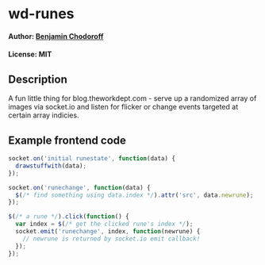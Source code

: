 # wd-runes

#### Author: [Benjamin Chodoroff](http://theworkdept.com)
#### License: MIT

## Description

A fun little thing for blog.theworkdept.com - serve up a randomized array of
images via socket.io and listen for flicker or change events targeted at
certain array indicies.

## Example frontend code

``` js
socket.on('initial runestate', function(data) {
  drawstuffwith(data);
});

socket.on('runechange', function(data) {
  $(/* find something using data.index */).attr('src', data.newrune);
});

$(/* a rune */).click(function() {
  var index = $(/* get the clicked rune's index */);
  socket.emit('runechange', index, function(newrune) {
    // newrune is returned by socket.io emit callback!
  });
});
```
